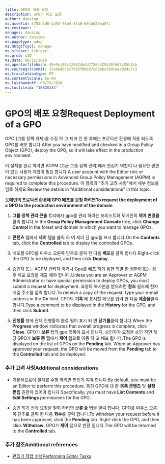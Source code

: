 ```yaml
---
title: GPO의 배포 요청
description: GPO의 배포 요청
author: dansimp
ms.assetid: 5783cfd0-bd93-46b4-8fa0-684bd39aa8fc
ms.reviewer: ''
manager: dansimp
ms.author: dansimp
ms.pagetype: mdop
ms.mktglfcycl: manage
ms.sitesec: library
ms.prod: w10
ms.date: 06/16/2016
ms.openlocfilehash: 46e9cc0fc12962dbdd7758c429a20fdd7c55b3cb
ms.sourcegitcommit: 354664bc527d93f80687cd2eba70d1eea024c7c3
ms.translationtype: MT
ms.contentlocale: ko-KR
ms.lasthandoff: 06/26/2020
ms.locfileid: "10820383"
---
```

# <span data-ttu-id="bd4ec-103">GPO의 배포 요청</span><span class="sxs-lookup"><span data-stu-id="bd4ec-103">Request Deployment of a GPO</span></span>


<span data-ttu-id="bd4ec-104">GPO (그룹 정책 개체)를 수정 하 고 체크 인 한 후에는 프로덕션 환경에 적용 되도록 GPO를 배포 합니다.</span><span class="sxs-lookup"><span data-stu-id="bd4ec-104">After you have modified and checked in a Group Policy Object (GPO), deploy the GPO, so it will take effect in the production environment.</span></span>

<span data-ttu-id="bd4ec-105">이 절차를 완료 하려면 AGPM (고급 그룹 정책 관리)에서 편집기 역할이 나 필요한 권한이 있는 사용자 계정이 필요 합니다.</span><span class="sxs-lookup"><span data-stu-id="bd4ec-105">A user account with the Editor role or necessary permissions in Advanced Group Policy Management (AGPM) is required to complete this procedure.</span></span> <span data-ttu-id="bd4ec-106">이 항목의 "추가 고려 사항"에서 세부 정보를 검토 하세요.</span><span class="sxs-lookup"><span data-stu-id="bd4ec-106">Review the details in "Additional considerations" in this topic.</span></span>

**<span data-ttu-id="bd4ec-107">도메인의 프로덕션 환경에 GPO 배포를 요청 하려면</span><span class="sxs-lookup"><span data-stu-id="bd4ec-107">To request the deployment of a GPO to the production environment of the domain</span></span>**

1.  <span data-ttu-id="bd4ec-108">**그룹 정책 관리 콘솔** 트리에서 gpo를 관리 하려는 포리스트와 도메인의 **제어 변경을** 클릭 합니다.</span><span class="sxs-lookup"><span data-stu-id="bd4ec-108">In the **Group Policy Management Console** tree, click **Change Control** in the forest and domain in which you want to manage GPOs.</span></span>

2.  <span data-ttu-id="bd4ec-109">**콘텐츠** 탭에서 **제어** 탭을 클릭 하 여 제어 된 gpo를 표시 합니다.</span><span class="sxs-lookup"><span data-stu-id="bd4ec-109">On the **Contents** tab, click the **Controlled** tab to display the controlled GPOs.</span></span>

3.  <span data-ttu-id="bd4ec-110">배포할 GPO를 마우스 오른쪽 단추로 클릭 한 다음 **배포**를 클릭 합니다.</span><span class="sxs-lookup"><span data-stu-id="bd4ec-110">Right-click the GPO to be deployed, and then click **Deploy**.</span></span>

4.  <span data-ttu-id="bd4ec-111">승인자 또는 AGPM 관리자 이거나 Gpo를 배포 하기 위한 특별 한 권한이 없는 경우 배포 요청을 제출 해야 합니다.</span><span class="sxs-lookup"><span data-stu-id="bd4ec-111">Unless you are an Approver or AGPM Administrator or have special permission to deploy GPOs, you must submit a request for deployment.</span></span> <span data-ttu-id="bd4ec-112">요청의 복사본을 받으려면 **참조** 필드에 전자 메일 주소를 입력 합니다.</span><span class="sxs-lookup"><span data-stu-id="bd4ec-112">To receive a copy of the request, type your e-mail address in the **Cc** field.</span></span> <span data-ttu-id="bd4ec-113">GPO의 **기록** 에 표시할 메모를 입력 한 다음 **제출을**클릭 합니다.</span><span class="sxs-lookup"><span data-stu-id="bd4ec-113">Type a comment to be displayed in the **History** for the GPO, and then click **Submit**.</span></span>

5.  <span data-ttu-id="bd4ec-114">**진행률** 창에 전체 진행률이 완료 됨이 표시 되 면 **닫기를**클릭 합니다.</span><span class="sxs-lookup"><span data-stu-id="bd4ec-114">When the **Progress** window indicates that overall progress is complete, click **Close**.</span></span> <span data-ttu-id="bd4ec-115">GPO가 **보류** 탭의 gpo 목록에 표시 됩니다. 승인자가 요청을 승인 하면 해당 GPO가 **보류 중** 탭에서 **제어** 탭으로 이동 하 고 배포 됩니다.</span><span class="sxs-lookup"><span data-stu-id="bd4ec-115">The GPO is displayed on the list of GPOs on the **Pending** tab. When an Approver has approved your request, the GPO will be moved from the **Pending** tab to the **Controlled** tab and be deployed.</span></span>

### <span data-ttu-id="bd4ec-116">추가 고려 사항</span><span class="sxs-lookup"><span data-stu-id="bd4ec-116">Additional considerations</span></span>

-   <span data-ttu-id="bd4ec-117">기본적으로이 절차를 수행 하려면 편집기 여야 합니다.</span><span class="sxs-lookup"><span data-stu-id="bd4ec-117">By default, you must be an Editor to perform this procedure.</span></span> <span data-ttu-id="bd4ec-118">특히 GPO에 대 한 **목록 콘텐츠** 및 **설정 편집** 권한이 있어야 합니다.</span><span class="sxs-lookup"><span data-stu-id="bd4ec-118">Specifically, you must have **List Contents** and **Edit Settings** permissions for the GPO.</span></span>

-   <span data-ttu-id="bd4ec-119">승인 되기 전에 요청을 철회 하려면 **보류 중** 탭을 클릭 합니다. GPO를 마우스 오른쪽 단추로 클릭 한 다음 **회수**를 클릭 합니다.</span><span class="sxs-lookup"><span data-stu-id="bd4ec-119">To withdraw your request before it has been approved, click the **Pending** tab. Right-click the GPO, and then click **Withdraw**.</span></span> <span data-ttu-id="bd4ec-120">GPO가 **제어** 탭으로 반환 됩니다.</span><span class="sxs-lookup"><span data-stu-id="bd4ec-120">The GPO will be returned to the **Controlled** tab.</span></span>

### <span data-ttu-id="bd4ec-121">추가 참조</span><span class="sxs-lookup"><span data-stu-id="bd4ec-121">Additional references</span></span>

-   [<span data-ttu-id="bd4ec-122">편집기 작업 수행</span><span class="sxs-lookup"><span data-stu-id="bd4ec-122">Performing Editor Tasks</span></span>](performing-editor-tasks-agpm40.md)

 

 





